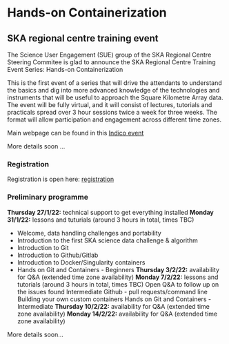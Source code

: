 # Hands-on Containerization

## SKA regional centre training event

The Science User Engagement (SUE) group of the SKA Regional Centre Steering Commitee is glad to announce the SKA Regional Centre Training Event Series: Hands-on Containerization

This is the first event of a series that will drive the attendants to understand the basics and dig into more advanced knowledge of the technologies and instruments that will be useful to approach the Square Kilometre Array data. The event will be fully virtual, and it will consist of lectures, tutorials and practicals spread over 3 hour sessions twice a week for three weeks. The format will allow participation and engagement across different time zones.

Main webpage can be found in this [Indico event](https://indico.skatelescope.org/event/876/overview)

More details soon ...

### Registration

Registration is open here: [registration](https://indico.skatelescope.org/event/876/registrations/339/)

### Preliminary programme 

**Thursday 27/1/22:** technical support to get everything installed
**Monday 31/1/22:** lessons and tuturials (around 3 hours in total, times TBC)
- Welcome, data handling challenges and portability 
- Introduction to the first SKA science data challenge & algorithm
- Introduction to Git
- Introduction to Github/Gitlab
- Introduction to Docker/Singularity containers
- Hands on Git and Containers - Beginners
**Thursday 3/2/22:** availability for Q&A (extended time zone availability)
**Monday 7/2/22:** lessons and tutorials (around 3 hours in total, times TBC)
Open Q&A to follow up on the issues found
Intermediate Github - pull requests/command line
Building your own custom containers
Hands on Git and Containers - Intermediate
**Thursday 10/2/22:** availability for Q&A (extended time zone availability)
**Monday 14/2/22:** availability for Q&A (extended time zone availability)

More details soon...
